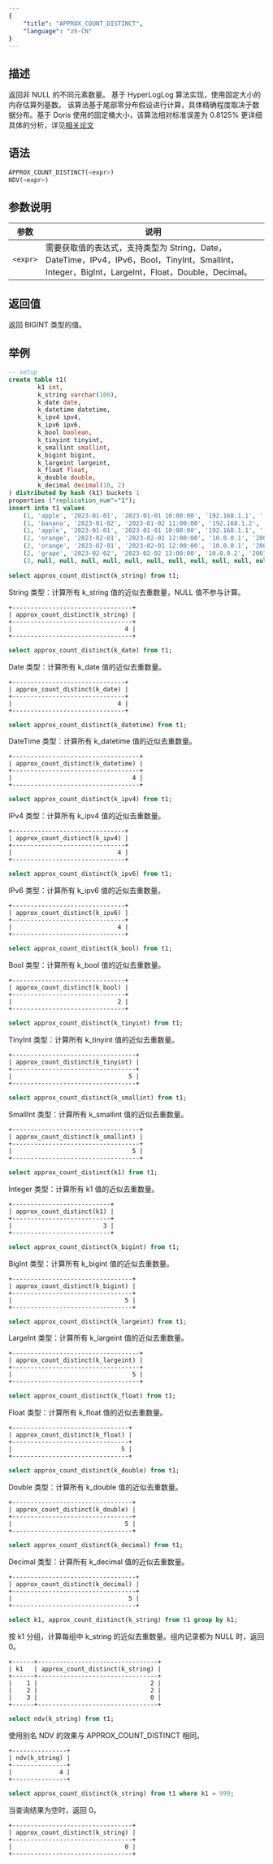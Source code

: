 ```yaml
---
{
    "title": "APPROX_COUNT_DISTINCT",
    "language": "zh-CN"
}
---
```


## 描述

返回非 NULL 的不同元素数量。
基于 HyperLogLog 算法实现，使用固定大小的内存估算列基数。
该算法基于尾部零分布假设进行计算，具体精确程度取决于数据分布。基于 Doris 使用的固定桶大小，该算法相对标准误差为 0.8125%
更详细具体的分析，详见[相关论文](https://algo.inria.fr/flajolet/Publications/FlFuGaMe07.pdf)

## 语法

```sql
APPROX_COUNT_DISTINCT(<expr>)
NDV(<expr>)
```

## 参数说明

| 参数 | 说明 |
| -- | -- |
| `<expr>` | 需要获取值的表达式，支持类型为 String，Date，DateTime，IPv4，IPv6，Bool，TinyInt，SmallInt，Integer，BigInt，LargeInt，Float，Double，Decimal。|

## 返回值

返回 BIGINT 类型的值。

## 举例

```sql
-- setup
create table t1(
        k1 int,
        k_string varchar(100),
        k_date date,
        k_datetime datetime,
        k_ipv4 ipv4,
        k_ipv6 ipv6,
        k_bool boolean,
        k_tinyint tinyint,
        k_smallint smallint,
        k_bigint bigint,
        k_largeint largeint,
        k_float float,
        k_double double,
        k_decimal decimal(10, 2)
) distributed by hash (k1) buckets 1
properties ("replication_num"="1");
insert into t1 values 
    (1, 'apple', '2023-01-01', '2023-01-01 10:00:00', '192.168.1.1', '::1', true, 10, 100, 1000, 10000, 1.1, 1.11, 10.01),
    (1, 'banana', '2023-01-02', '2023-01-02 11:00:00', '192.168.1.2', '2001:db8::1', false, 20, 200, 2000, 20000, 2.2, 2.22, 20.02),
    (1, 'apple', '2023-01-01', '2023-01-01 10:00:00', '192.168.1.1', '::1', true, 10, 100, 1000, 10000, 1.1, 1.11, 10.01),
    (2, 'orange', '2023-02-01', '2023-02-01 12:00:00', '10.0.0.1', '2001:db8::2', true, 30, 300, 3000, 30000, 3.3, 3.33, 30.03),
    (2, 'orange', '2023-02-01', '2023-02-01 12:00:00', '10.0.0.1', '2001:db8::2', false, 40, 400, 4000, 40000, 4.4, 4.44, 40.04),
    (2, 'grape', '2023-02-02', '2023-02-02 13:00:00', '10.0.0.2', '2001:db8::3', true, 50, 500, 5000, 50000, 5.5, 5.55, 50.05),
    (3, null, null, null, null, null, null, null, null, null, null, null, null, null);
```

```sql
select approx_count_distinct(k_string) from t1;
```

String 类型：计算所有 k_string 值的近似去重数量，NULL 值不参与计算。

```text
+---------------------------------+
| approx_count_distinct(k_string) |
+---------------------------------+
|                               4 |
+---------------------------------+
```

```sql
select approx_count_distinct(k_date) from t1;
```

Date 类型：计算所有 k_date 值的近似去重数量。

```text
+-------------------------------+
| approx_count_distinct(k_date) |
+-------------------------------+
|                             4 |
+-------------------------------+
```

```sql
select approx_count_distinct(k_datetime) from t1;
```

DateTime 类型：计算所有 k_datetime 值的近似去重数量。

```text
+-----------------------------------+
| approx_count_distinct(k_datetime) |
+-----------------------------------+
|                                 4 |
+-----------------------------------+
```

```sql
select approx_count_distinct(k_ipv4) from t1;
```

IPv4 类型：计算所有 k_ipv4 值的近似去重数量。

```text
+-------------------------------+
| approx_count_distinct(k_ipv4) |
+-------------------------------+
|                             4 |
+-------------------------------+
```

```sql
select approx_count_distinct(k_ipv6) from t1;
```

IPv6 类型：计算所有 k_ipv6 值的近似去重数量。

```text
+-------------------------------+
| approx_count_distinct(k_ipv6) |
+-------------------------------+
|                             4 |
+-------------------------------+
```

```sql
select approx_count_distinct(k_bool) from t1;
```

Bool 类型：计算所有 k_bool 值的近似去重数量。

```text
+-------------------------------+
| approx_count_distinct(k_bool) |
+-------------------------------+
|                             2 |
+-------------------------------+
```

```sql
select approx_count_distinct(k_tinyint) from t1;
```

TinyInt 类型：计算所有 k_tinyint 值的近似去重数量。

```text
+----------------------------------+
| approx_count_distinct(k_tinyint) |
+----------------------------------+
|                                5 |
+----------------------------------+
```

```sql
select approx_count_distinct(k_smallint) from t1;
```

SmallInt 类型：计算所有 k_smallint 值的近似去重数量。

```text
+-----------------------------------+
| approx_count_distinct(k_smallint) |
+-----------------------------------+
|                                 5 |
+-----------------------------------+
```

```sql
select approx_count_distinct(k1) from t1;
```

Integer 类型：计算所有 k1 值的近似去重数量。

```text
+---------------------------+
| approx_count_distinct(k1) |
+---------------------------+
|                         3 |
+---------------------------+
```

```sql
select approx_count_distinct(k_bigint) from t1;
```

BigInt 类型：计算所有 k_bigint 值的近似去重数量。

```text
+---------------------------------+
| approx_count_distinct(k_bigint) |
+---------------------------------+
|                               5 |
+---------------------------------+
```

```sql
select approx_count_distinct(k_largeint) from t1;
```

LargeInt 类型：计算所有 k_largeint 值的近似去重数量。

```text
+-----------------------------------+
| approx_count_distinct(k_largeint) |
+-----------------------------------+
|                                 5 |
+-----------------------------------+
```

```sql
select approx_count_distinct(k_float) from t1;
```

Float 类型：计算所有 k_float 值的近似去重数量。

```text
+--------------------------------+
| approx_count_distinct(k_float) |
+--------------------------------+
|                              5 |
+--------------------------------+
```

```sql
select approx_count_distinct(k_double) from t1;
```

Double 类型：计算所有 k_double 值的近似去重数量。

```text
+---------------------------------+
| approx_count_distinct(k_double) |
+---------------------------------+
|                               5 |
+---------------------------------+
```

```sql
select approx_count_distinct(k_decimal) from t1;
```

Decimal 类型：计算所有 k_decimal 值的近似去重数量。

```text
+----------------------------------+
| approx_count_distinct(k_decimal) |
+----------------------------------+
|                                5 |
+----------------------------------+
```

```sql
select k1, approx_count_distinct(k_string) from t1 group by k1;
```

按 k1 分组，计算每组中 k_string 的近似去重数量。组内记录都为 NULL 时，返回 0。

```text
+------+---------------------------------+
| k1   | approx_count_distinct(k_string) |
+------+---------------------------------+
|    1 |                               2 |
|    2 |                               2 |
|    3 |                               0 |
+------+---------------------------------+
```

```sql
select ndv(k_string) from t1;
```

使用别名 NDV 的效果与 APPROX_COUNT_DISTINCT 相同。

```text
+---------------+
| ndv(k_string) |
+---------------+
|             4 |
+---------------+
```

```sql
select approx_count_distinct(k_string) from t1 where k1 = 999;
```

当查询结果为空时，返回 0。

```text
+---------------------------------+
| approx_count_distinct(k_string) |
+---------------------------------+
|                               0 |
+---------------------------------+
```
